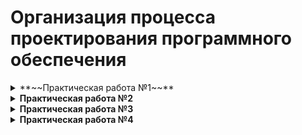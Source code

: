 # Организация процесса проектирования программного обеспечения

<details>
<summary> **~~Практическая работа №1~~** </summary>

### Чтение файлов и парсинг команд

- Необходимо реализовать функцию, которая будет читать файл построчно и распознавать команды ADD, REM и PRINT.
- Для команды ADD нужно извлечь данные об объекте (тип фигуры, координаты, цвет, дату) и добавить их в контейнер.
- Для команды REM нужно проверить условие и удалить соответствующие объекты из контейнера.
- Команда PRINT должна выводить все объекты, хранящиеся в контейнере.

#### Вариант 9
| Вариант | Артефакт | Альтернативы | Параметры |
|---------|----------|--------------|-----------|
| 9 | Животные | Рыба, птица, насекомое | Размер, скорость, обитание |

</details>

<details>
<summary><strong>Практическая работа №2</strong></summary>

### ПР1 при помощи функционального языка программирования

- Необходимо переписать программу из практической 1 на функциональном или логическом языке программирования. Язык выбирается самостоятельно.

</details>

<details>
<summary><strong>Практическая работа №3</strong></summary>

### ПР1 рефакторинг + Git

В рамках работы выполняется:

- размещение исходного кода, полученного при выполнении работы 1 в git-репозитории;
анализ решения, полученного при выполнении работы 1 с использованием инструментальных средств:
 -  линтера;

 - статического или динамического анализатора или профайлера.

 - улучшение существующего кода (рефакторинг), при этом каждое изменение фиксируется в виде коммита в репозитории.

Отчёт предоставляется в электронном виде. Он должен содержать:

-   описание выполненных изменений в коде;

-   старую и новую диаграммы классов UML.

</details>

<details>
<summary><strong>Практическая работа №4</strong></summary>

### ПР3 + модульные тесты

Выполняется разработка модульных тестов для программы, разработанной при выполнении работы 3.

Модульные тесты оформляются в виде отдельного проекта (подпроекта) и размещаются в репозитории.

Модульное тестирование включает разработку тестов на успешные проверки и тестирование исключительных ситуаций (например, неправильный ввод данных)

Отчёт предоставляется в электронном виде. Он должен содержать описание реализованных тестовых наборов.

</details>
